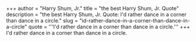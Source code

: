 +++
author = "Harry Shum, Jr."
title = "the best Harry Shum, Jr. Quote"
description = "the best Harry Shum, Jr. Quote: I'd rather dance in a corner than dance in a circle."
slug = "id-rather-dance-in-a-corner-than-dance-in-a-circle"
quote = '''I'd rather dance in a corner than dance in a circle.'''
+++
I'd rather dance in a corner than dance in a circle.
